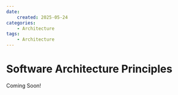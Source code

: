 ```yaml
---
date: 
    created: 2025-05-24
categories:
    - Architecture
tags:
    - Architecture
---
```


# Software Architecture Principles

Coming Soon!